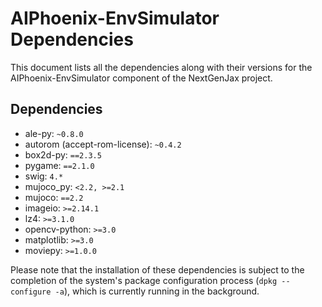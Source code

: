 # AIPhoenix-EnvSimulator Dependencies

This document lists all the dependencies along with their versions for the AIPhoenix-EnvSimulator component of the NextGenJax project.

## Dependencies

- ale-py: `~0.8.0`
- autorom (accept-rom-license): `~0.4.2`
- box2d-py: `==2.3.5`
- pygame: `==2.1.0`
- swig: `4.*`
- mujoco_py: `<2.2, >=2.1`
- mujoco: `==2.2`
- imageio: `>=2.14.1`
- lz4: `>=3.1.0`
- opencv-python: `>=3.0`
- matplotlib: `>=3.0`
- moviepy: `>=1.0.0`

Please note that the installation of these dependencies is subject to the completion of the system's package configuration process (`dpkg --configure -a`), which is currently running in the background.
